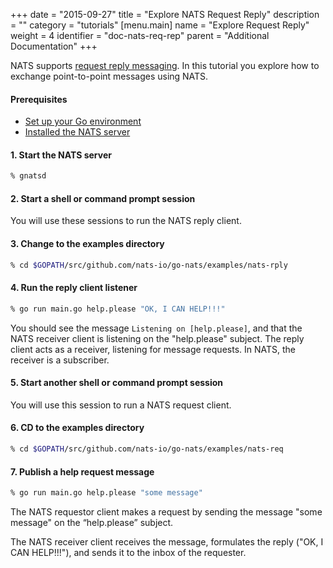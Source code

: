 +++
date = "2015-09-27"
title = "Explore NATS Request Reply"
description = ""
category = "tutorials"
[menu.main]
  name = "Explore Request Reply"
  weight = 4
  identifier = "doc-nats-req-rep"
  parent = "Additional Documentation"
+++

NATS supports [request reply messaging](/documentation/writing_applications/concepts). In this tutorial you explore how to exchange point-to-point messages using NATS.

#### Prerequisites

- [Set up your Go environment](/documentation/tutorials/go-install/)
- [Installed the NATS server](/documentation/tutorials/gnatsd-install/)

#### 1. Start the NATS server

```sh
% gnatsd
```

#### 2. Start a shell or command prompt session

You will use these sessions to run the NATS reply client.

#### 3. Change to the examples directory

```sh
% cd $GOPATH/src/github.com/nats-io/go-nats/examples/nats-rply
```

#### 4. Run the reply client listener

```sh
% go run main.go help.please "OK, I CAN HELP!!!"
```

You should see the message `Listening on [help.please]`, and that the NATS receiver client is listening on the "help.please" subject. The reply client acts as a receiver, listening for message requests. In NATS, the receiver is a subscriber.

#### 5. Start another shell or command prompt session

You will use this session to run a NATS request client.

#### 6. CD to the examples directory

```sh
% cd $GOPATH/src/github.com/nats-io/go-nats/examples/nats-req
```

#### 7. Publish a help request message

```sh
% go run main.go help.please "some message"
```

The NATS requestor client makes a request by sending the message "some message" on the “help.please” subject.

The NATS receiver client receives the message, formulates the reply ("OK, I CAN HELP!!!"), and sends it to the inbox of the requester.
